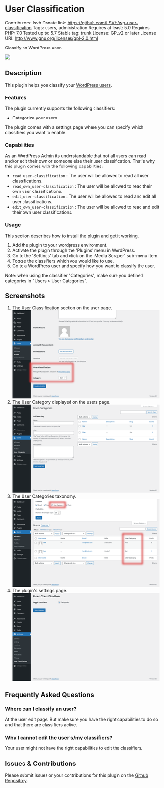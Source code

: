 # User Classification
Contributors: lsvh
Donate link: https://github.com/LSVH/wp-user-classification
Tags: users, administration
Requires at least: 5.0
Requires PHP: 7.0
Tested up to: 5.7
Stable tag: trunk
License: GPLv2 or later
License URI: http://www.gnu.org/licenses/gpl-2.0.html

Classify an WordPress user.

[![](https://img.shields.io/wordpress/plugin/installs/user-switching?style=for-the-badge)](https://wordpress.org/plugins/user-classification/)

## Description

This plugin helps you classify your [WordPress users](https://learn.wordpress.org/lesson-plan/user-management/).

### Features

The plugin currently supports the following classifiers:

* Categorize your users.

The plugin comes with a settings page where you can specify which classifiers you want to enable.

### Capabilities

As an WordPress Admin its understandable that not all users can read and/or edit their own or someone else their user classification. That's why this plugin comes with the following capabilities:

* `read_user-classification` : The user will be allowed to read all user classifications.
* `read_own_user-classification` : The user will be allowed to read their own user classifications.
* `edit_user-classification` : The user will be allowed to read and edit all user classifications.
* `edit_own_user-classification` : The user will be allowed to read and edit their own user classifications.

### Usage

This section describes how to install the plugin and get it working.

1. Add the plugin to your wordpress environment.
2. Activate the plugin through the 'Plugins' menu in WordPress.
3. Go to the 'Settings' tab and click on the 'Media Scraper' sub-menu item.
4. Toggle the classifiers which you would like to use.
5. Go to a WordPress user and specify how you want to classify the user.

Note: when using the classifier "Categories", make sure you defined categories in "Users > User Categories".

## Screenshots

1. The User Classification section on the user page.<br>![The User Classification section on the user page](.wordpress-org/screenshot-1.png)
2. The User Category displayed on the users page.<br>![The User Category displayed on the users page](.wordpress-org/screenshot-2.png)
3. The User Categories taxonomy.<br>![The User Categories taxonomy](.wordpress-org/screenshot-3.png)
4. The plugin's settings page.<br>![The plugin's settings page](.wordpress-org/screenshot-4.png)

## Frequently Asked Questions

### Where can I classify an user?

At the user edit page. But make sure you have the right capabilities to do so and that there are classifiers active.

### Why I cannot edit the user's/my classifiers?

Your user might not have the right capabilities to edit the classifiers.

## Issues & Contributions

Please submit issues or your contributions for this plugin on the [Github Repository](https://github.com/LSVH/wp-user-classification).

<!-- changelog -->
